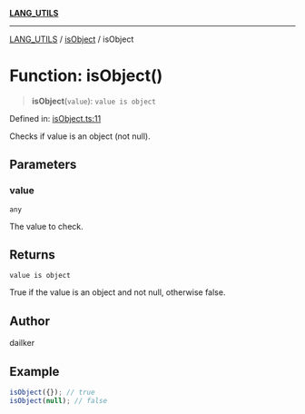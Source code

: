 [**LANG_UTILS**](../../README.md)

***

[LANG_UTILS](../../README.md) / [isObject](../README.md) / isObject

# Function: isObject()

> **isObject**(`value`): `value is object`

Defined in: [isObject.ts:11](https://github.com/dailker/everyutil/blob/0868190298b8cf2d6514015ce5723c81497e5681/src/lang/isObject.ts#L11)

Checks if value is an object (not null).

## Parameters

### value

`any`

The value to check.

## Returns

`value is object`

True if the value is an object and not null, otherwise false.

## Author

dailker

## Example

```ts
isObject({}); // true
isObject(null); // false
```
